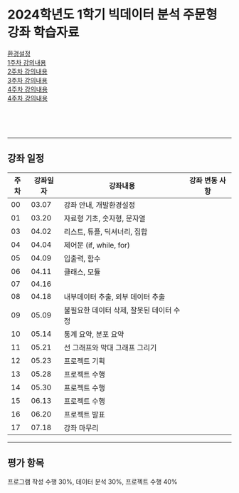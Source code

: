 # 2024학년도 1학기 빅데이터 분석 주문형 강좌 학습자료


[환경설정](https://github.com/Noobgods/202401PthBigdata/blob/master/Week00_Setup/_Contents.md)   
[1주차 강의내용](https://github.com/Noobgods/202401PthBigdata/blob/master/Week01_Types/_Contents.md)   
[2주차 강의내용](https://github.com/Noobgods/202401PthBigdata/blob/master/Week2_DataTypes/_Contents.md)   
[3주차 강의내용](https://github.com/Noobgods/202401PthBigdata/blob/master/Week3_ControlStatement/_Contents.md)   
[4주차 강의내용](https://github.com/Noobgods/202401PthBigdata/blob/master/Week4_Function/_Contents.md)   
[4주차 강의내용](https://github.com/Noobgods/202401PthBigdata/blob/master/Week5_Class/_Contents.md)   
 

<br/><br/><br/>

- - - 
## 강좌 일정
|주차|강좌일자|강좌내용|강좌 변동 사항|
|----|--------|--------|---------|
|00  |03.07   |강좌 안내, 개발환경설정                  |                                      
|01  |03.20   |자료형 기초, 숫자형, 문자열              |
|03  |04.02   |리스트, 튜플, 딕셔너리, 집합             |
|04  |04.04   |제어문 (if, while, for)                  |
|05  |04.09   |입출력, 함수                             |
|06  |04.11   |클래스, 모듈                             | 
|07  |04.16   |                                         |
|08  |04.18   |내부데이터 추출, 외부 데이터 추출        |
|09  |05.09   |불필요한 데이터 삭제, 잘못된 데이터 수정 |
|10  |05.14   |통계 요약, 분포 요약                     |
|11  |05.21   |선 그래프와 막대 그래프 그리기           |
|12  |05.23   |프로젝트 기획                            |
|13  |05.28   |프로젝트 수행                            |
|14  |05.30   |프로젝트 수행                            |
|15  |06.13   |프로젝트 수행                            | 
|16  |06.20   |프로젝트 발표                            |
|17  |07.18   |강좌 마무리                              |

- - - 
## 평가 항목
프로그램 작성 수행 30%, 
데이터 분석 30%, 
프로젝트 수행 40%
